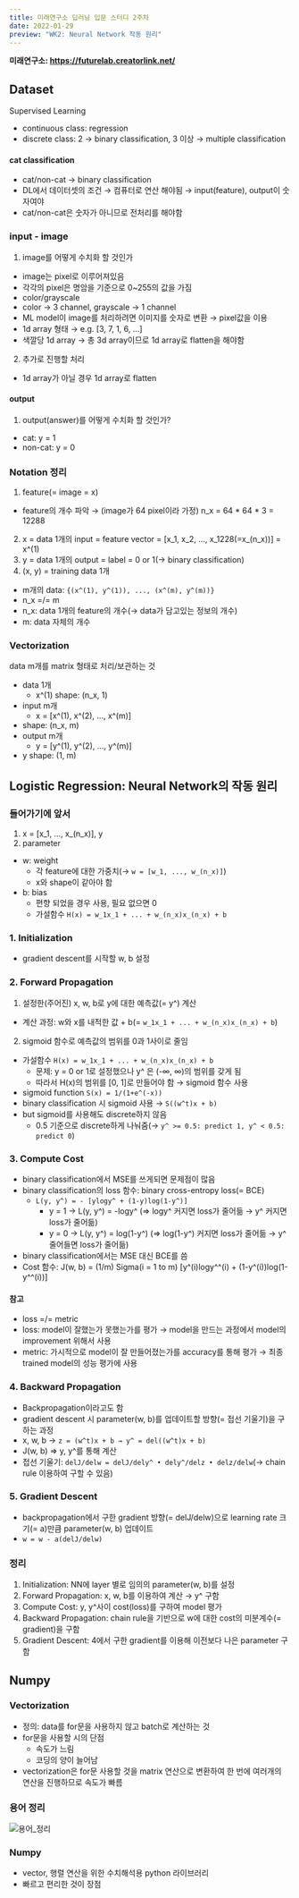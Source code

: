 ```yaml
---
title: 미래연구소 딥러닝 입문 스터디 2주차
date: 2022-01-29
preview: "WK2: Neural Network 작동 원리"
---
```


**미래연구소: https://futurelab.creatorlink.net/**

## Dataset
Supervised Learning
- continuous class: regression
- discrete class: 2 → binary classification, 3 이상 → multiple classification
#### cat classification
- cat/non-cat → binary classification
- DL에서 데이터셋의 조건 → 컴퓨터로 연산 해야됨 → input(feature), output이 숫자여야
- cat/non-cat은 숫자가 아니므로 전처리를 해야함
### input - image
1. image를 어떻게 수치화 할 것인가
- image는 pixel로 이루어져있음
- 각각의 pixel은 명암을 기준으로 0~255의 값을 가짐
- color/grayscale
- color → 3 channel, grayscale → 1 channel
- ML model이 image를 처리하려면 이미지를 숫자로 변환 → pixel값을 이용
- 1d array 형태 → e.g. [3, 7, 1, 6, ...]
- 색깔당 1d array → 총 3d array이므로 1d array로 flatten을 해야함
2. 추가로 진행할 처리
- 1d array가 아닐 경우 1d array로 flatten
#### output
1. output(answer)를 어떻게 수치화 할 것인가?
- cat: y = 1
- non-cat: y = 0

### Notation 정리
1. feature(= image = x)
- feature의 개수 파악 → (image가 64 pixel이라 가정) n_x = 64 * 64 * 3 = 12288 
2. x = data 1개의 input = feature vector = [x_1, x_2, ..., x_1228(=x_(n_x))] = x^(1)
3. y = data 1개의 output = label = 0 or 1(→ binary classification)
4. (x, y) = training data 1개
- m개의 data: `{(x^(1), y^(1)), ..., (x^(m), y^(m))}`
- n_x =/= m
- n_x: data 1개의 feature의 개수(→ data가 담고있는 정보의 개수)
- m: data 자체의 개수

### Vectorization
data m개를 matrix 형태로 처리/보관하는 것
- data 1개
	- x^(1) shape: (n_x, 1)
- input m개
	- x = [x^(1), x^(2), ..., x^(m)]
- shape: (n_x, m)
- output m개
	- y = [y^(1), y^(2), ..., y^(m)]
- y shape: (1, m)

## Logistic Regression: Neural Network의 작동 원리
### 들어가기에 앞서
1. x = [x_1, ..., x_(n_x)], y
2. parameter
  - w: weight 
    - 각 feature에 대한 가중치(→ `w = [w_1, ..., w_(n_x)]`)
    - x와 shape이 같아야 함
  - b: bias
    - 편향 되었을 경우 사용, 필요 없으면 0
    - 가설함수 `H(x) = w_1x_1 + ... + w_(n_x)x_(n_x) + b`
### 1. Initialization
- gradient descent를 시작할 w, b 설정
### 2. Forward Propagation
1. 설정한(주어진) x, w, b로 y에 대한 예측값(= y^) 계산
  - 계산 과정: w와 x를 내적한 값 + b(= `w_1x_1 + ... + w_(n_x)x_(n_x) + b`)
2. sigmoid 함수로 예측값의 범위를 0과 1사이로 줄임
  - 가설함수 `H(x) = w_1x_1 + ... + w_(n_x)x_(n_x) + b`
    - 문제: y = 0 or 1로 설정했으나 y^ 은 (-∞, ∞)의 범위를 갖게 됨
    - 따라서 H(x)의 범위를 [0, 1]로 만들어야 함 → sigmoid 함수 사용
  - sigmoid function `S(x) = 1/(1+e^(-x))`
  - binary classification 시 sigmoid 사용 → `S((w^t)x + b)`
  - but sigmoid를 사용해도 discrete하지 않음
    - 0.5 기준으로 discrete하게 나눠줌(→ `y^ >= 0.5: predict 1, y^ < 0.5: predict 0`)
### 3. Compute Cost
- binary classification에서 MSE를 쓰게되면 문제점이 많음
- binary classification의 loss 함수: binary cross-entropy loss(= BCE)
	- `L(y, y^) = - [ylogy^ + (1-y)log(1-y^)]`
		- y = 1 → L(y, y^) = -logy^ (⇒ logy^ 커지면 loss가 줄어듦 → y^ 커지면 loss가 줄어듦)
		- y = 0 → L(y, y^) = log(1-y^) (⇒ log(1-y^) 커지면 loss가 줄어듦 → y^ 줄어들면 loss가 줄어듦)
- binary classification에서는 MSE 대신 BCE를 씀
- Cost 함수: J(w, b) = (1/m) Sigma(i = 1 to m) [y^(i)logy^^(i) + (1-y^(i))log(1-y^^(i))]
#### 참고
- loss =/= metric
- loss: model이 잘했는가 못했는가를 평가 → model을 만드는 과정에서 model의 improvement 위해서 사용
- metric: 가시적으로 model이 잘 만들어졌는가를 accuracy를 통해 평가 → 최종 trained model의 성능 평가에 사용
### 4. Backward Propagation
- Backpropagation이라고도 함
- gradient descent 시 parameter(w, b)를 업데이트할 방향(= 접선 기울기)을 구하는 과정
- x, w, b → `z = (w^t)x + b → y^ = del((w^t)x + b)`
- J(w, b) ⇒ y, y^를 통해 계산
- 접선 기울기: `delJ/delw = delJ/dely^ • dely^/delz • delz/delw`(→ chain rule 이용하여 구할 수 있음)
### 5. Gradient Descent
- backpropagation에서 구한 gradient 방향(= delJ/delw)으로 learning rate 크기(= a)만큼 parameter(w, b) 업데이트
- `w = w - a(delJ/delw)`
### 정리
1. Initialization: NN에 layer 별로 임의의 parameter(w, b)를 설정
2. Forward Propagation: x, w, b를 이용하여 계산 → y^ 구함
3. Compute Cost: y, y^사이 cost(loss)를 구하여 model 평가
4. Backward Propagation: chain rule을 기반으로 w에 대한 cost의 미분계수(= gradient)을 구함
5. Gradient Descent: 4에서 구한 gradient를 이용해 이전보다 나은 parameter 구함

## Numpy
### Vectorization
- 정의: data를 for문을 사용하지 않고 batch로 계산하는 것
- for문을 사용할 시의 단점
	- 속도가 느림
	- 코딩의 양이 늘어남
- vectorization은 for문 사용할 것을 matrix 연산으로 변환하여 한 번에 여러개의 연산을 진행하므로 속도가 빠름
### 용어 정리
![용어_정리](https://user-images.githubusercontent.com/53527600/151645523-ff3c82aa-c06e-45fc-bd82-60c40d4f296f.png)
### Numpy
- vector, 행렬 연산을 위한 수치해석용 python 라이브러리
- 빠르고 편리한 것이 장점
